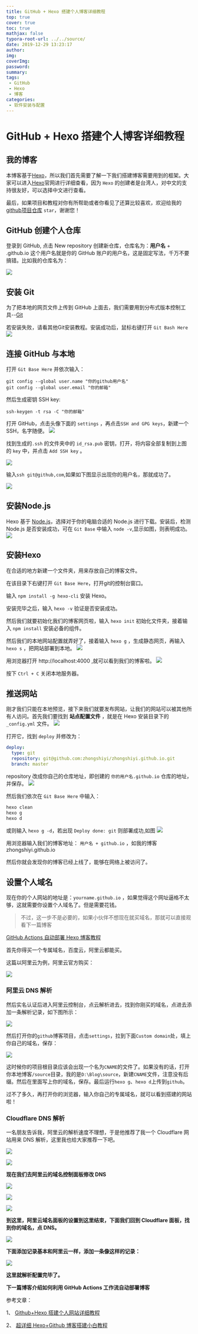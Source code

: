 ```yaml
---
title: GitHub + Hexo 搭建个人博客详细教程
top: true
cover: true
toc: true
mathjax: false
typora-root-url: ../../source/
date: 2019-12-29 13:23:17
author:
img:
coverImg:
password:
summary:
tags:
 - GitHub
 - Hexo
 - 博客
categories:
 - 软件安装与配置
---
```


# GitHub + Hexo 搭建个人博客详细教程

## 我的博客

本博客基于[Hexo](https://hexo.io/zh-cn/docs/)，所以我们首先需要了解一下我们搭建博客需要用到的框架。大家可以进入[Hexo](https://hexo.io/zh-cn/docs/)官网进行详细查看，因为 `Hexo` 的创建者是台湾人，对中文的支持很友好，可以选择中文进行查看。

最后，如果项目和教程对你有所帮助或者你看见了还算比较喜欢，欢迎给我的 [github项目仓库](https://github.com/zhongshiyi/Hexo.git) `star`，谢谢您！

## GitHub 创建个人仓库

登录到 GitHub, 点击 New repository 创建新仓库，仓库名为：**用户名** + .github.io 这个用户名就是你的 GitHub 账户的用户名，这是固定写法，千万不要搞错。比如我的仓库名为：

![](/images/GitHub-Hexo-detailed-blog-tutorial/z1.png)

## 安装 Git

为了把本地的网页文件上传到 GitHub 上面去，我们需要用到分布式版本控制工具--[Git](https://git-scm.com/download/win)

若安装失败，请看其他Git安装教程。安装成功后，鼠标右键打开 `Git Bash Here`
![](/images/GitHub-Hexo-detailed-blog-tutorial/02.png)

## 连接 GitHub 与本地

打开 `Git Base Here` 并依次输入：

```shell
git config --global user.name "你的github用户名"
git config --global user.email "你的邮箱"
```

然后生成密钥 SSH key:

```shell
ssh-keygen -t rsa -C "你的邮箱" 
```

打开 GitHub，点击头像下面的 `settings` ，再点击`SSH and GPG keys`，新建一个SSH，名字随便。
![](/images/GitHub-Hexo-detailed-blog-tutorial/03.png)



找到生成的`.ssh` 的文件夹中的 `id_rsa.pub` 密钥，打开，将内容全部复制到上图的 `key` 中，并点击 `Add SSH key` 。

![](/images/GitHub-Hexo-detailed-blog-tutorial/04.png)



输入`ssh git@github,com`,如果如下图显示出现你的用户名，那就成功了。

![](/images/GitHub-Hexo-detailed-blog-tutorial/05.png)

## 安装Node.js

Hexo 基于 [Node.js](https://nodejs.org/en/download/)，选择对于你的电脑合适的 Node.js 进行下载。安装后，检测 Node.js 是否安装成功，可在 `Git Base` 中输入 `node -v`,显示如图，则表明成功。
![](/images/GitHub-Hexo-detailed-blog-tutorial/06.png)

## 安装Hexo

在合适的地方新建一个文件夹，用来存放自己的博客文件。

在该目录下右键打开 `Git Base Here`，打开git的控制台窗口。

输入 `npm install -g hexo-cli` 安装 Hexo。

安装完毕之后，输入 `hexo -v` 验证是否安装成功。

然后我们就要初始化我们的博客网页啦，输入 `hexo init` 初始化文件夹，接着输入 `npm install` 安装必备的组件。

然后我们的本地网站配置就弄好了，接着输入 `hexo g` ，生成静态网页，再输入 `hexo s` ，把网站部署到本地。
![](/images/GitHub-Hexo-detailed-blog-tutorial/07.png)

用浏览器打开 http://localhost:4000 ,就可以看到我们的博客啦。
![](/images/GitHub-Hexo-detailed-blog-tutorial/08.png)

按下 `Ctrl + C` 关闭本地服务器。

## 推送网站

刚才我们只能在本地预览，接下来我们就要发布网站，让我们的网站可以被其他所有人访问。首先我们要找到 **站点配置文件** ，就是在 Hexo 安装目录下的 `_config.yml` 文件。
![](/images/GitHub-Hexo-detailed-blog-tutorial/09.png)

打开它，找到 `deploy` 并修改为：

```yaml
deploy:
  type: git
  repository: git@github.com:zhongshiyi/zhongshiyi.github.io.git
  branch: master
```



repository 改成你自己的仓库地址，即创建的 `你的用户名.github.io` 仓库的地址，并保存。
![](/images/GitHub-Hexo-detailed-blog-tutorial/10.png)

然后我们依次在 `Git Base Here` 中输入：

```bash
hexo clean
hexo g
hexo d
```

或则输入 `hexo g -d`，若出现 `Deploy done: git` 则部署成功,如图
![](/images/GitHub-Hexo-detailed-blog-tutorial/11.png)

用浏览器输入我们的博客地址： `用户名 + github.io` ，如我的博客 zhongshiyi.github.io

然后你就会发现你的博客已经上线了，能够在网络上被访问了。

## 设置个人域名

现在你的个人网站的地址是：`yourname.github.io` ，如果觉得这个网址逼格不太够，这就需要你设置个人域名了。但是需要花钱。

> 
>
> 不过，这一步不是必要的，如果小伙伴不想现在就买域名，那就可以直接观看下一篇博客
>
> 

[GitHub Actions 自动部署 Hexo 博客教程](https://zsyle.top/2020/01/06/github-actions-auto-build-hexo-blog-tutorial/)

首先你得买一个专属域名，百度云，阿里云都能买。

这篇以阿里云为例，阿里云官方购买：

![](/images/GitHub-Hexo-detailed-blog-tutorial/image-20200110155656010.png)

### 阿里云 DNS 解析

然后实名认证后进入阿里云控制台，点云解析进去，找到你刚买的域名，点进去添加一条解析记录，如下图所示：

![](/images/GitHub-Hexo-detailed-blog-tutorial/image-20200110160536472.png)

然后打开你的`github`博客项目，点击`settings`，拉到下面`Custom domain`处，填上你自己的域名，保存：

![](/images/GitHub-Hexo-detailed-blog-tutorial/image-20200110163540354.png)

这时候你的项目根目录应该会出现一个名为`CNAME`的文件了。如果没有的话，打开你本地博客`/source`目录，我的是`D:\Blog\source`，新建`CNAME`文件，注意没有后缀。然后在里面写上你的域名，保存。最后运行`hexo g`、`hexo d`上传到`github`。

过不了多久，再打开你的浏览器，输入你自己的专属域名，就可以看到搭建的网站啦！

### Cloudflare DNS 解析

一名朋友告诉我，阿里云的解析速度不理想，于是他推荐了我一个 Cloudflare 网站用来 DNS 解析，这里我也给大家推荐一下吧。

![](/images/GitHub-Hexo-detailed-blog-tutorial/image-20200110161423343.png)

![](/images/GitHub-Hexo-detailed-blog-tutorial/image-20200110161631510.png)

**现在我们去阿里云的域名控制面板修改 DNS**

![](/images/GitHub-Hexo-detailed-blog-tutorial/image-20200110162512112.png)

![](/images/GitHub-Hexo-detailed-blog-tutorial/image-20200110162703384.png)

![](/images/GitHub-Hexo-detailed-blog-tutorial/image-20200110162837116.png)

**到这里，阿里云域名面板的设置到这里结束，下面我们回到 Cloudflare 面板，找到你的域名，点 DNS。**

![](/images/GitHub-Hexo-detailed-blog-tutorial/image-20200110163101183.png)

**下面添加记录基本和阿里云一样，添加一条像这样的记录：**

![](/images/GitHub-Hexo-detailed-blog-tutorial/image-20200110163350282.png)

**这里就解析配置完毕了。**

**下一篇博客介绍如何利用 GitHub Actions 工作流自动部署博客**

参考文章：

1、 [Github+Hexo 搭建个人网站详细教程](https://zhuanlan.zhihu.com/p/26625249)

2、 [超详细 Hexo+Github 博客搭建小白教程](https://godweiyang.com/2018/04/13/hexo-blog/#toc-heading-2)